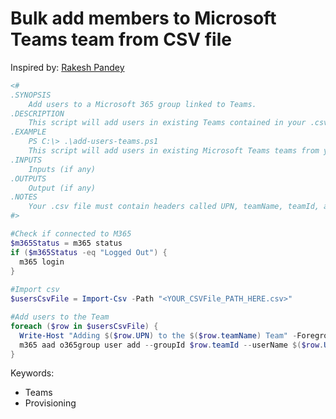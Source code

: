 # Bulk add members to Microsoft Teams team from CSV file

Inspired by: [Rakesh Pandey](https://www.flexmind.co/blog/how-to-add-bulk-users-from-csv-file-to-ms-teams-using-powershell/)

```powershell tab="PowerShell Core"
<#
.SYNOPSIS
    Add users to a Microsoft 365 group linked to Teams.
.DESCRIPTION
    This script will add users in existing Teams contained in your .csv file.
.EXAMPLE
    PS C:\> .\add-users-teams.ps1
    This script will add users in existing Microsoft Teams teams from your .csv file
.INPUTS
    Inputs (if any)
.OUTPUTS
    Output (if any)
.NOTES
    Your .csv file must contain headers called UPN, teamName, teamId, and role. If you change those headers then make sure to amend the script.
#>

#Check if connected to M365
$m365Status = m365 status
if ($m365Status -eq "Logged Out") {
  m365 login
}
    
#Import csv
$usersCsvFile = Import-Csv -Path "<YOUR_CSVFile_PATH_HERE.csv>"

#Add users to the Team
foreach ($row in $usersCsvFile) {
  Write-Host "Adding $($row.UPN) to the $($row.teamName) Team" -ForegroundColor Magenta
  m365 aad o365group user add --groupId $row.teamId --userName $($row.UPN) --role $($row.role)
}
```

Keywords:

- Teams
- Provisioning
